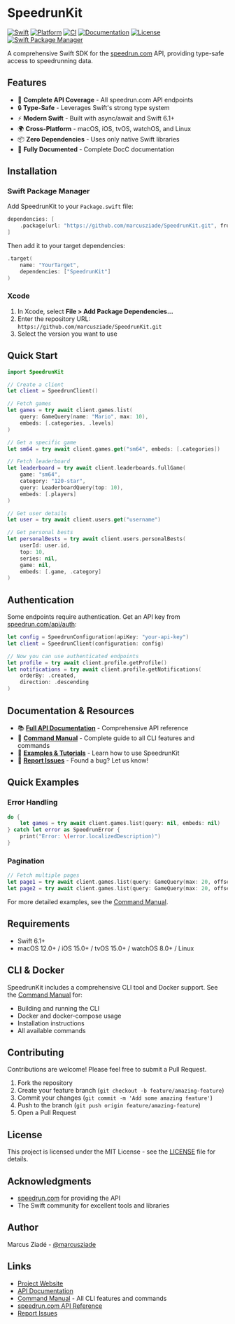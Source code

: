# SpeedrunKit

[![Swift](https://img.shields.io/badge/Swift-5.9-orange.svg)](https://swift.org)
[![Platform](https://img.shields.io/badge/platform-macOS%20%7C%20Linux%20%7C%20iOS%20%7C%20tvOS%20%7C%20watchOS-lightgrey.svg)](https://swift.org)
[![CI](https://github.com/marcusziade/SpeedrunKit/actions/workflows/ci.yml/badge.svg)](https://github.com/marcusziade/SpeedrunKit/actions/workflows/ci.yml)
[![Documentation](https://img.shields.io/badge/docs-DocC-blue)](https://marcusziade.github.io/SpeedrunKit/documentation/speedrunkit)
[![License](https://img.shields.io/badge/license-MIT-green.svg)](LICENSE)
[![Swift Package Manager](https://img.shields.io/badge/SPM-compatible-brightgreen.svg)](https://swift.org/package-manager/)

A comprehensive Swift SDK for the [speedrun.com](https://www.speedrun.com) API, providing type-safe access to speedrunning data.

## Features

- 🚀 **Complete API Coverage** - All speedrun.com API endpoints
- 🔒 **Type-Safe** - Leverages Swift's strong type system
- ⚡ **Modern Swift** - Built with async/await and Swift 6.1+
- 🌍 **Cross-Platform** - macOS, iOS, tvOS, watchOS, and Linux
- 📦 **Zero Dependencies** - Uses only native Swift libraries
- 📖 **Fully Documented** - Complete DocC documentation

## Installation

### Swift Package Manager

Add SpeedrunKit to your `Package.swift` file:

```swift
dependencies: [
    .package(url: "https://github.com/marcusziade/SpeedrunKit.git", from: "1.0.0")
]
```

Then add it to your target dependencies:

```swift
.target(
    name: "YourTarget",
    dependencies: ["SpeedrunKit"]
)
```

### Xcode

1. In Xcode, select **File > Add Package Dependencies...**
2. Enter the repository URL: `https://github.com/marcusziade/SpeedrunKit.git`
3. Select the version you want to use

## Quick Start

```swift
import SpeedrunKit

// Create a client
let client = SpeedrunClient()

// Fetch games
let games = try await client.games.list(
    query: GameQuery(name: "Mario", max: 10),
    embeds: [.categories, .levels]
)

// Get a specific game
let sm64 = try await client.games.get("sm64", embeds: [.categories])

// Fetch leaderboard
let leaderboard = try await client.leaderboards.fullGame(
    game: "sm64",
    category: "120-star",
    query: LeaderboardQuery(top: 10),
    embeds: [.players]
)

// Get user details
let user = try await client.users.get("username")

// Get personal bests
let personalBests = try await client.users.personalBests(
    userId: user.id,
    top: 10,
    series: nil,
    game: nil,
    embeds: [.game, .category]
)
```

## Authentication

Some endpoints require authentication. Get an API key from [speedrun.com/api/auth](https://www.speedrun.com/api/auth):

```swift
let config = SpeedrunConfiguration(apiKey: "your-api-key")
let client = SpeedrunClient(configuration: config)

// Now you can use authenticated endpoints
let profile = try await client.profile.getProfile()
let notifications = try await client.profile.getNotifications(
    orderBy: .created,
    direction: .descending
)
```

## Documentation & Resources

- 📚 **[Full API Documentation](https://marcusziade.github.io/SpeedrunKit/documentation/speedrunkit)** - Comprehensive API reference
- 📖 **[Command Manual](manual.md)** - Complete guide to all CLI features and commands
- 🔧 **[Examples & Tutorials](https://marcusziade.github.io/SpeedrunKit/)** - Learn how to use SpeedrunKit
- 🐛 **[Report Issues](https://github.com/marcusziade/SpeedrunKit/issues)** - Found a bug? Let us know!


## Quick Examples

### Error Handling

```swift
do {
    let games = try await client.games.list(query: nil, embeds: nil)
} catch let error as SpeedrunError {
    print("Error: \(error.localizedDescription)")
}
```

### Pagination

```swift
// Fetch multiple pages
let page1 = try await client.games.list(query: GameQuery(max: 20, offset: 0), embeds: nil)
let page2 = try await client.games.list(query: GameQuery(max: 20, offset: 20), embeds: nil)
```

For more detailed examples, see the [Command Manual](manual.md).



## Requirements

- Swift 6.1+
- macOS 12.0+ / iOS 15.0+ / tvOS 15.0+ / watchOS 8.0+ / Linux

## CLI & Docker

SpeedrunKit includes a comprehensive CLI tool and Docker support. See the [Command Manual](manual.md) for:
- Building and running the CLI
- Docker and docker-compose usage
- Installation instructions
- All available commands

## Contributing

Contributions are welcome! Please feel free to submit a Pull Request.

1. Fork the repository
2. Create your feature branch (`git checkout -b feature/amazing-feature`)
3. Commit your changes (`git commit -m 'Add some amazing feature'`)
4. Push to the branch (`git push origin feature/amazing-feature`)
5. Open a Pull Request

## License

This project is licensed under the MIT License - see the [LICENSE](LICENSE) file for details.

## Acknowledgments

- [speedrun.com](https://www.speedrun.com) for providing the API
- The Swift community for excellent tools and libraries

## Author

Marcus Ziadé - [@marcusziade](https://github.com/marcusziade)

## Links

- [Project Website](https://marcusziade.github.io/SpeedrunKit/)
- [API Documentation](https://marcusziade.github.io/SpeedrunKit/documentation/speedrunkit)
- [Command Manual](manual.md) - All CLI features and commands
- [speedrun.com API Reference](https://github.com/speedruncomorg/api)
- [Report Issues](https://github.com/marcusziade/SpeedrunKit/issues)
